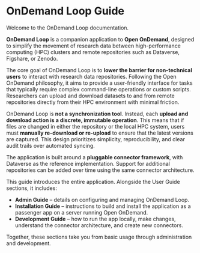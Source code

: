 # OnDemand Loop Guide

Welcome to the OnDemand Loop documentation.

**OnDemand Loop** is a companion application to **Open OnDemand**, designed to simplify the movement of research data between high-performance computing (HPC) clusters and remote repositories such as Dataverse, Figshare, or Zenodo.

The core goal of OnDemand Loop is to **lower the barrier for non-technical users** to interact with research data repositories. Following the Open OnDemand philosophy, it aims to provide a user-friendly interface for tasks that typically require complex command-line operations or custom scripts. Researchers can upload and download datasets to and from remote repositories directly from their HPC environment with minimal friction.

OnDemand Loop is **not a synchronization tool**. Instead, each **upload and download action is a discrete, immutable operation**. This means that if files are changed in either the repository or the local HPC system, users must **manually re-download or re-upload** to ensure that the latest versions are captured. This design prioritizes simplicity, reproducibility, and clear audit trails over automated syncing.

The application is built around a **pluggable connector framework**, with Dataverse as the reference implementation. Support for additional repositories can be added over time using the same connector architecture.

This guide introduces the entire application. Alongside the User Guide sections, it includes:

- **Admin Guide** – details on configuring and managing OnDemand Loop.
- **Installation Guide** – instructions to build and install the application as a passenger app on a server running Open OnDemand.
- **Development Guide** – how to run the app locally, make changes, understand the connector architecture, and create new connectors.

Together, these sections take you from basic usage through administration and development.
